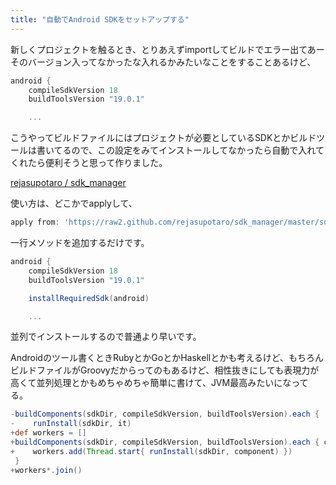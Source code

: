 ```yaml
---
title: "自動でAndroid SDKをセットアップする"
---
```


新しくプロジェクトを触るとき、とりあえずimportしてビルドでエラー出てあーそのバージョン入ってなかったな入れるかみたいなことをすることあるけど、

```groovy
android {
    compileSdkVersion 18
    buildToolsVersion "19.0.1"

    ...
```

こうやってビルドファイルにはプロジェクトが必要としているSDKとかビルドツールは書いてるので、この設定をみてインストールしてなかったら自動で入れてくれたら便利そうと思って作りました。

[rejasupotaro / sdk_manager](https://github.com/rejasupotaro/sdk_manager)

使い方は、どこかでapplyして、

```groovy
apply from: 'https://raw2.github.com/rejasupotaro/sdk_manager/master/sdk_manager.gradle'
```

一行メソッドを追加するだけです。

```groovy
android {
    compileSdkVersion 18
    buildToolsVersion "19.0.1"

    installRequiredSdk(android)

    ...
```

並列でインストールするので普通より早いです。

Androidのツール書くときRubyとかGoとかHaskellとかも考えるけど、もちろんビルドファイルがGroovyだからってのもあるけど、相性抜きにしても表現力が高くて並列処理とかもめちゃめちゃ簡単に書けて、JVM最高みたいになってる。

```groovy
-buildComponents(sdkDir, compileSdkVersion, buildToolsVersion).each {
-    runInstall(sdkDir, it)
+def workers = []
+buildComponents(sdkDir, compileSdkVersion, buildToolsVersion).each { component ->
+    workers.add(Thread.start{ runInstall(sdkDir, component) })
 }
+workers*.join()
```
